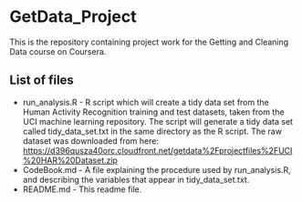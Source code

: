 GetData_Project
===============

This is the repository containing project work for the Getting and Cleaning Data course on Coursera.
## List of files
* run_analysis.R - R script which will create a tidy data set from the Human Activity Recognition training and test datasets, taken from the  UCI machine learning repository. The script will generate a tidy data set called tidy_data_set.txt in the same directory as the R script. The raw dataset was downloaded from here: https://d396qusza40orc.cloudfront.net/getdata%2Fprojectfiles%2FUCI%20HAR%20Dataset.zip
* CodeBook.md - A file explaining the procedure used by run_analysis.R, and describing the variables that appear in tidy_data_set.txt.
* README.md - This readme file.
